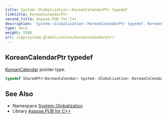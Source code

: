 ```yaml
---
title: System::Globalization::KoreanCalendarPtr typedef
linktitle: KoreanCalendarPtr
second_title: Aspose.PUB for C++
description: 'System::Globalization::KoreanCalendarPtr typedef. KoreanCalendar pointer type in C++.'
type: docs
weight: 5500
url: /cpp/system.globalization/koreancalendarptr/
---
```

## KoreanCalendarPtr typedef


[KoreanCalendar](../koreancalendar/) pointer type.

```cpp
typedef SharedPtr<KoreanCalendar> System::Globalization::KoreanCalendarPtr
```

## See Also

* Namespace [System::Globalization](../)
* Library [Aspose.PUB for C++](../../)
